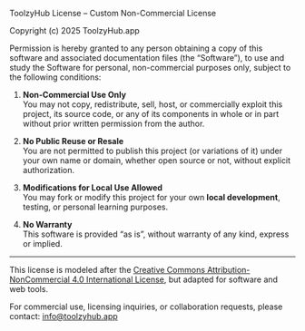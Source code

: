 ToolzyHub License – Custom Non-Commercial License

Copyright (c) 2025 ToolzyHub.app

Permission is hereby granted to any person obtaining a copy of this software and associated documentation files (the “Software”), to use and study the Software for personal, non-commercial purposes only, subject to the following conditions:

1. **Non-Commercial Use Only**  
   You may not copy, redistribute, sell, host, or commercially exploit this project, its source code, or any of its components in whole or in part without prior written permission from the author.

2. **No Public Reuse or Resale**  
   You are not permitted to publish this project (or variations of it) under your own name or domain, whether open source or not, without explicit authorization.

3. **Modifications for Local Use Allowed**  
   You may fork or modify this project for your own **local development**, testing, or personal learning purposes.

4. **No Warranty**  
   This software is provided “as is”, without warranty of any kind, express or implied.

---

This license is modeled after the [Creative Commons Attribution-NonCommercial 4.0 International License](https://creativecommons.org/licenses/by-nc/4.0/), but adapted for software and web tools.

For commercial use, licensing inquiries, or collaboration requests, please contact: [info@toolzyhub.app](mailto:info@toolzyhub.app)

